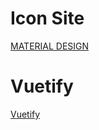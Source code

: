# Icon Site
[MATERIAL DESIGN](https://material.io/tools/icons)

# Vuetify 
[Vuetify](https://vuetifyjs.com/ko/)
